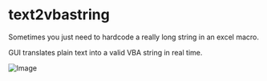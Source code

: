 # text2vbastring

Sometimes you just need to hardcode a really long string in an excel macro.

GUI translates plain text into a valid VBA string in real time.

![Image](https://egandunning.com/style/text2vba.gif)

